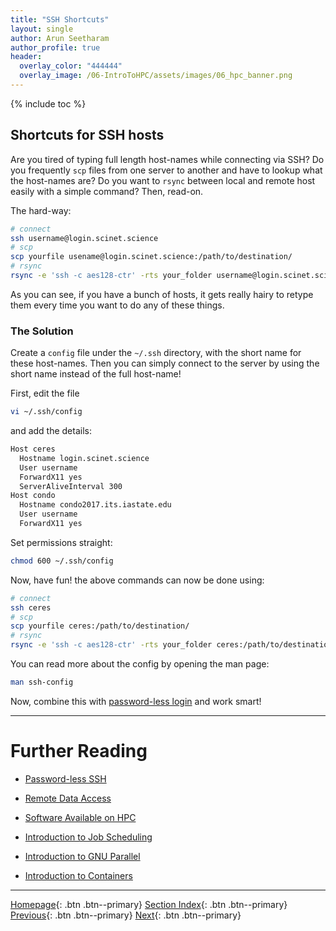 ```yaml
---
title: "SSH Shortcuts"
layout: single
author: Arun Seetharam
author_profile: true
header:
  overlay_color: "444444"
  overlay_image: /06-IntroToHPC/assets/images/06_hpc_banner.png
---
```


{% include toc %}

## Shortcuts for SSH hosts

Are you tired of typing full length host-names while connecting via SSH? Do you frequently `scp` files from one server to another and have to lookup what the host-names are? Do you want to `rsync` between local and remote host easily with a simple command? Then, read-on.

The hard-way:

```bash
# connect
ssh username@login.scinet.science
# scp
scp yourfile usename@login.scinet.science:/path/to/destination/
# rsync
rsync -e 'ssh -c aes128-ctr' -rts your_folder username@login.scinet.science:/path/to/destination/
```

As you can see, if you have a bunch of hosts, it gets really hairy to retype them every time you want to do any of these things.

### The Solution

Create a `config` file under the `~/.ssh` directory, with the short name for these host-names. Then you can simply connect to the server by using the short name instead of the full host-name!


First, edit the file

```bash
vi ~/.ssh/config
```

and add the details:

```bash
Host ceres
  Hostname login.scinet.science
  User username
  ForwardX11 yes
  ServerAliveInterval 300
Host condo
  Hostname condo2017.its.iastate.edu
  User username
  ForwardX11 yes
```

Set permissions straight:

```bash
chmod 600 ~/.ssh/config
```

Now, have fun! the above commands can now be done using:

```bash
# connect
ssh ceres
# scp
scp yourfile ceres:/path/to/destination/
# rsync
rsync -e 'ssh -c aes128-ctr' -rts your_folder ceres:/path/to/destination/
```

You can read more about the config by opening the man page:

```bash
man ssh-config
```

Now, combine this with [password-less login](password-less-ssh-login.md) and work smart!



___
# Further Reading
* [Password-less SSH](02B-password-less-ssh)

* [Remote Data Access](../03-FILE-ACCESS/01-remote-data-acces)
* [Software Available on HPC](../04-SOFTWARE/01-software-available-on-HPC)
* [Introduction to Job Scheduling](../05-JOB-QUEUE/00-introduction-to-job-scheduling)
* [Introduction to GNU Parallel](../06-PARALLEL/01-introduction-to-gnu-parallel)
* [Introduction to Containers](../07-CONTAINERS/00-introduction-to-containers)

___

[Homepage](../../index.md){: .btn  .btn--primary}
[Section Index](../00-IntroToHPC-LandingPage){: .btn  .btn--primary}
[Previous](01-secure-shell-connection){: .btn  .btn--primary}
[Next](03-password-less-ssh){: .btn  .btn--primary}
